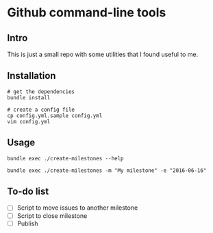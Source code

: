 # Github command-line tools
## Intro
This is just a small repo with some utilities that I found useful to me.

## Installation
```shell
# get the dependencies
bundle install

# create a config file
cp config.yml.sample config.yml
vim config.yml
```

## Usage
```shell
bundle exec ./create-milestones --help
```

```shell
bundle exec ./create-milestones -m "My milestone" -e "2016-06-16"
```

## To-do list
* [ ] Script to move issues to another milestone
* [ ] Script to close milestone
* [ ] Publish
